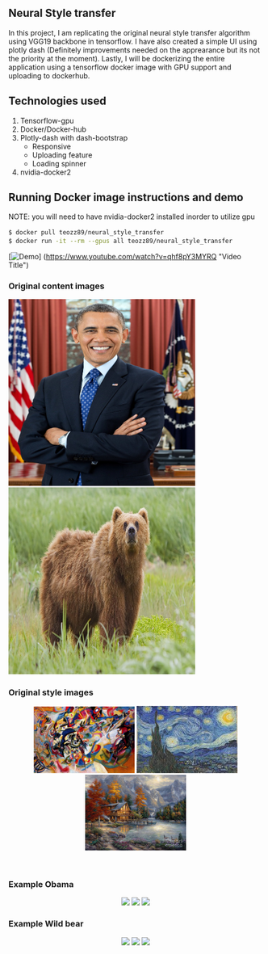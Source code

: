 ## Neural Style transfer
In this project, I am replicating the original neural style transfer algorithm using VGG19 backbone in tensorflow. I have also created a simple UI using plotly dash (Definitely improvements needed on the apprearance but its not the priority at the moment). Lastly, I will be dockerizing the entire application using a tensorflow docker image with GPU support and uploading to dockerhub.

## Technologies used
1. Tensorflow-gpu
2. Docker/Docker-hub
3. Plotly-dash with dash-bootstrap
    - Responsive 
    - Uploading feature
    - Loading spinner
4. nvidia-docker2

## Running Docker image instructions and demo
NOTE: you will need to have nvidia-docker2 installed inorder to utilize gpu
```bash
$ docker pull teozz89/neural_style_transfer
$ docker run -it --rm --gpus all teozz89/neural_style_transfer 
```
[![Demo](http://img.youtube.com/vi/qhf8pY3MYRQ/0.jpg)]
(https://www.youtube.com/watch?v=qhf8pY3MYRQ "Video Title")

### Original content images
<p align="left">
<img src="sample_data/content_pictures/content1.jpg" height="370px" width="370px">
<img src="sample_data/content_pictures/content3.jpg" height="370px" width="370px">
<p>

### Original style images
<p align="center">
<img src="sample_data/style_pictures/style1.jpg" width="200px">
<img src="sample_data/style_pictures/style2.jpg" width="200px">
<img src="sample_data/style_pictures/style3.jpg" width="200px">
<p><br>

### Example Obama
<p align="center">
<img src="gifs/gif_0_0.gif" width="200px">
<img src="gifs/gif_0_1.gif" width="200px">
<img src="gifs/gif_0_2.gif" width="200px">
<p>

### Example Wild bear
<p align="center">
<img src="gifs/gif_2_0.gif" width="200px">
<img src="gifs/gif_2_1.gif" width="200px">
<img src="gifs/gif_2_2.gif" width="200px">
<p>